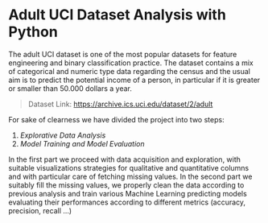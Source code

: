 
# Adult UCI Dataset Analysis with Python

The adult UCI dataset is one of the most popular datasets for feature engineering and binary classification practice. The dataset contains a mix of categorical and numeric type data regarding the census and the usual aim is to predict the potential income of a person, in particular if it is greater or smaller than 50.000 dollars a year. 


> Dataset Link: https://archive.ics.uci.edu/dataset/2/adult

For sake of clearness we have divided the project into two steps:

1. *Explorative Data Analysis*
2. *Model Training and Model Evaluation*

In the first part we proceed with data acquisition and exploration, with suitable visualizations strategies for qualitative and quantitative columns and with particular care of fetching missing values. In the second part we suitably fill the missing values, we properly clean the data according to previous analysis and train various Machine Learning predicting models evaluating their performances according to different metrics (accuracy, precision, recall ...)